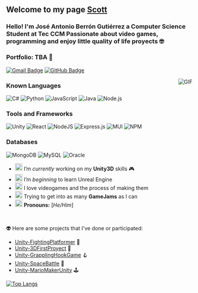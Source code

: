 
   
## Welcome to my page [Scott](https://user-images.githubusercontent.com/61696362/158311296-d4c89352-b318-4f0d-9101-8563eba9f75e.gif)

### Hello! I'm José Antonio Berrón Gutiérrez a Computer Science Student at Tec CCM Passionate about video games, programming and enjoy little quality of life proyects 🤓

### Portfolio: TBA 💪 

[![Gmail Badge](https://img.shields.io/badge/-jberrongtz@gmail.com-c14438?style=flat-square&logo=Gmail&logoColor=white&link=mailto:jberrongtz@gmail.com)](mailto:jberrongtz@gmail.com)
[![GitHub Badge](https://img.shields.io/badge/-JoseBG--spec-black?style=flat-square&logo=GitHub&logoColor=white&link=https://github.com/JoseBG-spec/)](https://github.com/JoseBG-spec/)
<!---[![Linkedin Badge](https://img.shields.io/badge/-AldoPC-blue?style=flat-square&logo=Linkedin&logoColor=white&link=https://www.linkedin.com/in/aldopc/)](https://www.linkedin.com/in/aldopc/)--->

  <img align="right" alt="GIF" src="https://media.giphy.com/media/jQ651dzYNOPmwmtrrG/giphy.gif" />
  
### Known Languages
![C#](https://img.shields.io/badge/C%23-239120?style=for-the-badge&logo=c-sharp&logoColor=white)
![Python](https://img.shields.io/badge/python-3670A0?style=for-the-badge&logo=python&logoColor=ffdd54)
![JavaScript](https://img.shields.io/badge/javascript-%23323330.svg?style=for-the-badge&logo=javascript&logoColor=%23F7DF1E)
![Java](https://img.shields.io/badge/java-%23ED8B00.svg?style=for-the-badge&logo=java&logoColor=white)
![Node.js](https://img.shields.io/badge/Node.js-43853D?style=for-the-badge&logo=node.js&logoColor=white)

### Tools and Frameworks
![Unity](https://img.shields.io/badge/Unity-100000?style=for-the-badge&logo=unity&logoColor=white)
![React](https://img.shields.io/badge/react-%2320232a.svg?style=for-the-badge&logo=react&logoColor=%2361DAFB)
![NodeJS](https://img.shields.io/badge/node.js-6DA55F?style=for-the-badge&logo=node.js&logoColor=white)
![Express.js](https://img.shields.io/badge/express.js-%23404d59.svg?style=for-the-badge&logo=express&logoColor=%2361DAFB)
![MUI](https://img.shields.io/badge/MUI-%230081CB.svg?style=for-the-badge&logo=material-ui&logoColor=white)
![NPM](https://img.shields.io/badge/NPM-%23000000.svg?style=for-the-badge&logo=npm&logoColor=white)

### Databases
![MongoDB](https://img.shields.io/badge/MongoDB-%234ea94b.svg?style=for-the-badge&logo=mongodb&logoColor=white)
![MySQL](https://img.shields.io/badge/mysql-%2300f.svg?style=for-the-badge&logo=mysql&logoColor=white)
![Oracle](https://img.shields.io/badge/Oracle-F80000?style=for-the-badge&logo=oracle&logoColor=black)

- <img alt="GIF" src="https://github.com/TheDudeThatCode/TheDudeThatCode/blob/master/Assets/coin.gif" width="20vw" /> I’m *currently* working on my **Unity3D** skills 🎮
- <img alt="GIF" src="https://github.com/TheDudeThatCode/TheDudeThatCode/blob/master/Assets/coin.gif" width="20vw" /> I’m *beginning* to learn Unreal Engine
- <img alt="GIF" src="https://github.com/TheDudeThatCode/TheDudeThatCode/blob/master/Assets/coin.gif" width="20vw" /> I love videogames and the process of making them
- <img alt="GIF" src="https://github.com/TheDudeThatCode/TheDudeThatCode/blob/master/Assets/coin.gif" width="20vw" /> Trying to get into as many **GameJams** as I can
- <img alt="GIF" src="https://github.com/TheDudeThatCode/TheDudeThatCode/blob/master/Assets/coin.gif" width="20vw" /> **Pronouns:** [*He/Him*]

<br />



👽 Here are some projects that I've done or participated:
- [Unity-FightingPlatformer](https://github.com/JoseBG-spec/Unity-FightingPlatformer) 👊
- [Unity-3DFirstProyect](https://github.com/JoseBG-spec/Unity-3DFirstProyect) 🏰
- [Unity-GrapplingHookGame](https://github.com/JoseBG-spec/Unity-GrapplingHookGame) 🪝
- [Unity-SpaceBattle](https://github.com/JoseBG-spec/Unity-SpaceBattle) 🚀
- [Unity-MarioMakerUnity](https://github.com/JoseBG-spec/Unity-MarioMakerUnity) 🕹

<!---- [Spotifind](https://github.com/AldoPC/Spotifind) --->

[![Top Langs](https://github-readme-stats.vercel.app/api/top-langs/?username=JoseBG-Spec&layout=compact&theme=dark)](https://github.com/anuraghazra/github-readme-stats)
